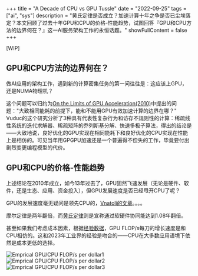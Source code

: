 +++
title = "A Decade of CPU vs GPU Tussle"
date = "2022-09-25"
tags = ["ai", "sys"]
description = "黄氏定律是否成立？加速计算十年之争是否已尘埃落定？本文回顾了过去十年GPU和CPU的价格-性能趋势，试图回答『GPU和CPU方法的边界何在？』这一AI服务架构工作的永恒话题。"
showFullContent = false
+++

[WIP]

## GPU和CPU方法的边界何在？
做AI应用的架构工作，遇到新的计算密集任务的第一问往往是：这应该上GPU，还是NUMA物理机？

这个问题可以归约为[On the Limits of GPU Acceleration(2010)](https://www.usenix.org/legacy/event/hotpar10/tech/full_papers/main.pdf)中提出的问题："大致相同能耗的前提下，能和不能用GPU有效加速计算的边界在哪？" Vuduc的这个研究分析了3种具有代表性复杂行为和访存不规则性的计算：稀疏线性系统的迭代求解器、稀疏矩阵的乔列斯基分解、快速多极子算法，得出的结论是——大致地说，良好优化的GPU实现在相同能耗下和良好优化的CPU实现在性能上是相仿的。可见当年用GPGPU加速还是一个普遍得不偿失的工作，毕竟要付出剧烈变更编程模型的代价。

## GPU和CPU的价格-性能趋势
上述结论在2010年成立，如今13年过去了，GPU固然飞速发展（无论是硬件、软件，还是生态、应用、资金投入），但GPU发展速度是否已经甩开CPU了呢？

GPU的发展速度毫无疑问是领先CPU的，[Vnatoli的文章](https://www.nextplatform.com/2019/07/10/a-decade-of-accelerated-computing-augurs-well-for-gpus/)。。。。

摩尔定律是两年翻倍，而[黄氏定律](https://en.wikipedia.org/wiki/Huang%27s_law)则是宣称通过软硬件协同能达到1.08年翻倍。

甚至如果我们考虑成本因素，根据[经验数据](https://epochai.org/blog/trends-in-gpu-price-performance)，GPU FLOP/s每刀的增长速度是和CPU相仿的。这和2023年工业界的经验是吻合的——CPU在大多数应用语境下依然是成本更低的选择。

![Emprical GPU/CPU FLOP/s per dollar1](https://cmbbq.github.io/img/4.png)
![Emprical GPU/CPU FLOP/s per dollar2](https://cmbbq.github.io/img/5.png)
![Emprical GPU/CPU FLOP/s per dollar3](https://cmbbq.github.io/img/6.png)

## 